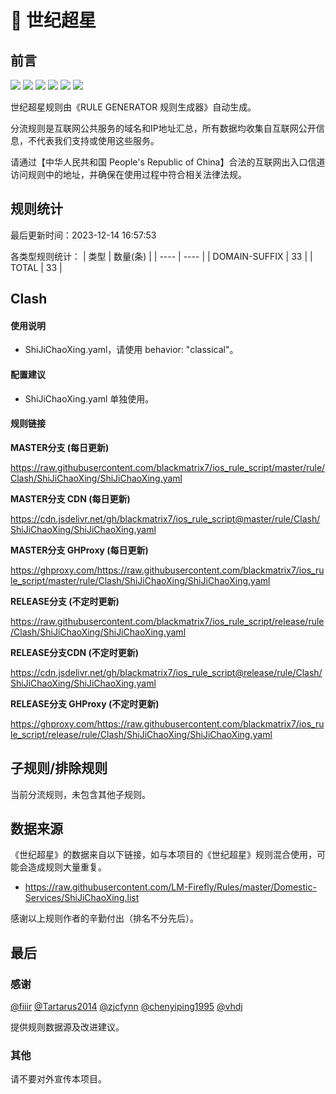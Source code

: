 # 🧸 世纪超星

## 前言

![](https://shields.io/badge/-移除重复规则-ff69b4) ![](https://shields.io/badge/-DOMAIN与DOMAIN--SUFFIX合并-green) ![](https://shields.io/badge/-DOMAIN--SUFFIX间合并-critical) ![](https://shields.io/badge/-DOMAIN与DOMAIN--KEYWORD合并-9cf) ![](https://shields.io/badge/-DOMAIN--SUFFIX与DOMAIN--KEYWORD合并-blue) ![](https://shields.io/badge/-IP--CIDR(6)合并-blueviolet) 

世纪超星规则由《RULE GENERATOR 规则生成器》自动生成。

分流规则是互联网公共服务的域名和IP地址汇总，所有数据均收集自互联网公开信息，不代表我们支持或使用这些服务。

请通过【中华人民共和国 People's Republic of China】合法的互联网出入口信道访问规则中的地址，并确保在使用过程中符合相关法律法规。

## 规则统计

最后更新时间：2023-12-14 16:57:53

各类型规则统计：
| 类型 | 数量(条)  | 
| ---- | ----  |
| DOMAIN-SUFFIX | 33  | 
| TOTAL | 33  | 


## Clash 

#### 使用说明
- ShiJiChaoXing.yaml，请使用 behavior: "classical"。

#### 配置建议
- ShiJiChaoXing.yaml 单独使用。

#### 规则链接
**MASTER分支 (每日更新)**

https://raw.githubusercontent.com/blackmatrix7/ios_rule_script/master/rule/Clash/ShiJiChaoXing/ShiJiChaoXing.yaml

**MASTER分支 CDN (每日更新)**

https://cdn.jsdelivr.net/gh/blackmatrix7/ios_rule_script@master/rule/Clash/ShiJiChaoXing/ShiJiChaoXing.yaml

**MASTER分支 GHProxy (每日更新)**

https://ghproxy.com/https://raw.githubusercontent.com/blackmatrix7/ios_rule_script/master/rule/Clash/ShiJiChaoXing/ShiJiChaoXing.yaml

**RELEASE分支 (不定时更新)**

https://raw.githubusercontent.com/blackmatrix7/ios_rule_script/release/rule/Clash/ShiJiChaoXing/ShiJiChaoXing.yaml

**RELEASE分支CDN (不定时更新)**

https://cdn.jsdelivr.net/gh/blackmatrix7/ios_rule_script@release/rule/Clash/ShiJiChaoXing/ShiJiChaoXing.yaml

**RELEASE分支 GHProxy (不定时更新)**

https://ghproxy.com/https://raw.githubusercontent.com/blackmatrix7/ios_rule_script/release/rule/Clash/ShiJiChaoXing/ShiJiChaoXing.yaml

## 子规则/排除规则


当前分流规则，未包含其他子规则。

## 数据来源

《世纪超星》的数据来自以下链接，如与本项目的《世纪超星》规则混合使用，可能会造成规则大量重复。

- https://raw.githubusercontent.com/LM-Firefly/Rules/master/Domestic-Services/ShiJiChaoXing.list


感谢以上规则作者的辛勤付出（排名不分先后）。

## 最后

### 感谢

[@fiiir](https://github.com/fiiir) [@Tartarus2014](https://github.com/Tartarus2014) [@zjcfynn](https://github.com/zjcfynn) [@chenyiping1995](https://github.com/chenyiping1995) [@vhdj](https://github.com/vhdj)

提供规则数据源及改进建议。

### 其他

请不要对外宣传本项目。